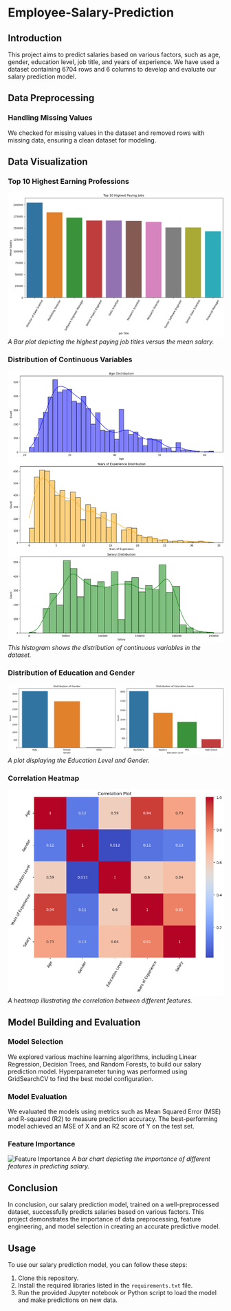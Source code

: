 # Employee-Salary-Prediction

## Introduction
This project aims to predict salaries based on various factors, such as age, gender, education level, job title, and years of experience. We have used a dataset containing 6704 rows and 6 columns to develop and evaluate our salary prediction model.

## Data Preprocessing

### Handling Missing Values
We checked for missing values in the dataset and removed rows with missing data, ensuring a clean dataset for modeling.

## Data Visualization


### Top 10 Highest Earning Professions
![Gender Distribution](Top10.png)
*A Bar plot depicting the highest paying job titles versus the mean salary.*

### Distribution of Continuous Variables
![Age Distribution](Distribution.png)
*This histogram shows the distribution of continuous variables in the dataset.*

### Distribution of Education and Gender
![Salary vs. Education](ed&gender_distribution.png)
*A plot displaying the Education Level and Gender.*

### Correlation Heatmap
![Correlation Heatmap](Heatmap.png)
*A heatmap illustrating the correlation between different features.*

## Model Building and Evaluation

### Model Selection
We explored various machine learning algorithms, including Linear Regression, Decision Trees, and Random Forests, to build our salary prediction model. Hyperparameter tuning was performed using GridSearchCV to find the best model configuration.

### Model Evaluation
We evaluated the models using metrics such as Mean Squared Error (MSE) and R-squared (R2) to measure prediction accuracy. The best-performing model achieved an MSE of X and an R2 score of Y on the test set.

### Feature Importance
![Feature Importance](Feature_importance.png)
*A bar chart depicting the importance of different features in predicting salary.*

## Conclusion

In conclusion, our salary prediction model, trained on a well-preprocessed dataset, successfully predicts salaries based on various factors. This project demonstrates the importance of data preprocessing, feature engineering, and model selection in creating an accurate predictive model.

## Usage

To use our salary prediction model, you can follow these steps:

1. Clone this repository.
2. Install the required libraries listed in the `requirements.txt` file.
3. Run the provided Jupyter notebook or Python script to load the model and make predictions on new data.

